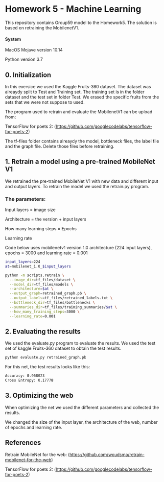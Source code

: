 # Homework 5 - Machine Learning

This repository contains Group59 model to the Homework5. The solution is based on retraining the MobilenetV1.

#### System
MacOS Mojave version 10.14

Python version 3.7

## 0. Initialization

In this exersice we used the Kaggle Fruits-360 dataset. The dataset was alreaydy split to Test and Training set. The training set is in the folder dataset and the test set in folder Test. We erased the specific fruits from the sets that we were not suppose to used.

The program used to retrain and evaluate the MobilenetV1 can be upload from:

TensorFlow for poets 2: (https://github.com/googlecodelabs/tensorflow-for-poets-2)

The tf-files folder contains alreaydy the model, bottleneck files, the label file and the graph file. Delete those files before retraining.

## 1. Retrain a model using a pre-trained MobileNet V1

We retrained the pre-trained MobileNet V1 with new data and different input and output layers. To retrain the model we used the retrain.py program.

### The parameters:

Input layers = image size

Architecture = the version + input layers

How many learning steps = Epochs

Learning rate

Code below uses mobilenetv1 version 1.0 architecture (224 input layers), epochs = 3000 and learning rate = 0.001

```sh
input_layers=224
at=mobilenet_1.0_$input_layers

python -m scripts.retrain \
  --image_dir=tf_files/dataset \
  --model_dir=tf_files/models \
  --architecture=$at \
  --output_graph=retrained_graph.pb \
  --output_labels=tf_files/retrained_labels.txt \
  --bottleneck_dir=tf_files/bottlenecks \
  --summaries_dir=tf_files/training_summaries/$at \
  --how_many_training_steps=3000 \
  --learning_rate=0.001
```

## 2. Evaluating the results

We used the evaluate.py program to evaluate the results. We used the test set of kaggle Fruits-360 dataset to obtain the test results.

```sh
python evaluate.py retrained_graph.pb
```
For this net, the test results looks like this:

```sh
Accuracy: 0.968023
Cross Entropy: 0.17778
```

## 3. Optimizing the web

When optimizing the net we used the different parameters and collected the results.

We changed the size of the input layer, the architecture of the web, number of epochs and learning rate.

## References

Retrain MobileNet for the web: (https://github.com/woudsma/retrain-mobilenet-for-the-web)

TensorFlow for poets 2: (https://github.com/googlecodelabs/tensorflow-for-poets-2)




